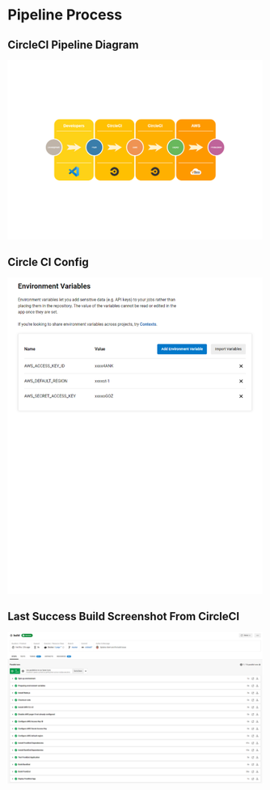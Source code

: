 # Pipeline Process

## CircleCI Pipeline Diagram

<p align="center">
    <img src="./assets/images/pipeline-overview.png" alt="Simple workflow" />
</p>

## Circle CI Config

<p align="center">
    <img src="./assets/images/circleci-config.png" alt="Circle CI Config" />
</p>

## Last Success Build Screenshot From CircleCI 

<p align="center">
    <img src="./assets/images/circleci-build.png" alt="Circle CI Build" />
</p>
